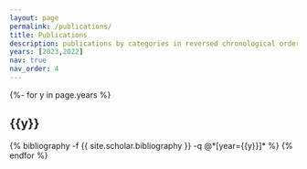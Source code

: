 ```yaml
---
layout: page
permalink: /publications/
title: Publications
description: publications by categories in reversed chronological order. generated by jekyll-scholar.
years: [2023,2022]
nav: true
nav_order: 4
---
```

<!-- _pages/publications.md -->
<div class="publications">

{%- for y in page.years %}
  <h2 class="year">{{y}}</h2>
  {% bibliography -f {{ site.scholar.bibliography }} -q @*[year={{y}}]* %}
{% endfor %}

</div>
